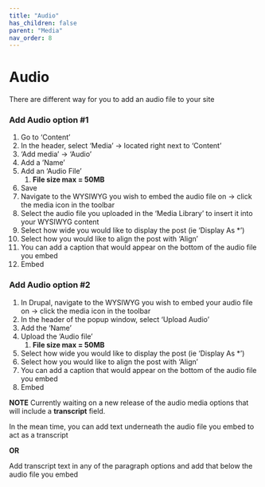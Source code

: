 ```yaml
---
title: "Audio"
has_children: false
parent: "Media"
nav_order: 8
---
```


# Audio

There are different way for you to add an audio file to your site
### Add Audio option #1
1. Go to ‘Content’
2. In the header, select ‘Media’ -> located right next to ‘Content’
3. ‘Add media’ -> ‘Audio’
4. Add a ’Name’
5. Add an ‘Audio File’
    1. **File size max = 50MB**
6. Save
7. Navigate to the WYSIWYG you wish to embed the audio file on -> click the media icon in the toolbar
8. Select the audio file you uploaded in the ‘Media Library’ to insert it into your WYSIWYG content
9. Select how wide you would like to display the post (ie ‘Display As *’)
10. Select how you would like to align the post with ‘Align’
11. You can add a caption that would appear on the bottom of the audio file you embed
12. Embed

### Add Audio option #2

1. In Drupal, navigate to the WYSIWYG you wish to embed your audio file on -> click the media icon in the toolbar
2. In the header of the popup window, select ‘Upload Audio’ 
3. Add the ‘Name’
4. Upload the ‘Audio file’
    1. **File size max = 50MB**
5. Select how wide you would like to display the post (ie ‘Display As *’)
6. Select how you would like to align the post with ‘Align’
7. You can add a caption that would appear on the bottom of the audio file you embed
8. Embed

**NOTE** Currently waiting on a new release of the audio media options that will include a **transcript** field. 

In the mean time, you can add text underneath the audio file you embed to act as a transcript

 **OR**

Add transcript text in any of the paragraph options and add that below the audio file you embed